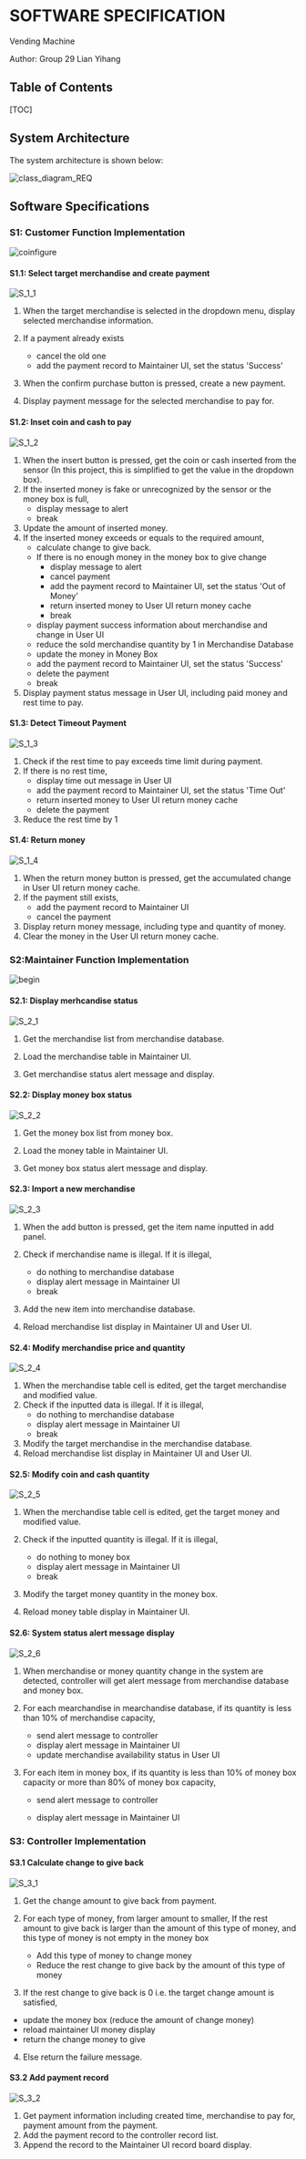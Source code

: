 # SOFTWARE SPECIFICATION

Vending Machine

Author: Group 29  Lian Yihang



## Table of Contents 

[TOC]

## System Architecture

The system architecture is shown below:

![class_diagram_REQ](class_diagram_DEV.jpg)



## Software Specifications

### S1: Customer Function Implementation

![coinfigure](coinfigure.png)

#### S1.1: Select target merchandise and create payment

![S_1_1](S_1_1.png)

1. When the target merchandise is selected in the dropdown menu, display selected merchandise information.

2. If a payment already exists

	- cancel the old one
	- add the payment record to Maintainer UI, set the status 'Success'

3. When the confirm purchase button is pressed, create a new payment.

4. Display payment message for the selected merchandise to pay for.

	

#### S1.2: Inset coin and cash to pay

![S_1_2](S_1_2.png)

1. When the insert button is pressed, get the coin or cash inserted from the sensor (In this project, this is simplified to get the value in the dropdown box).
2. If the inserted money is fake or unrecognized by the sensor or the money box is full,
	- display message to alert
	- break
3. Update the amount of inserted money.
4. If the inserted money exceeds or equals to the required amount,
	- calculate change to give back.
	- If  there is no enough money in the money box to give change
		- display message to alert 
		- cancel payment
		- add the payment record to Maintainer UI, set the status 'Out of Money'
		- return inserted money to User UI return money cache
		- break
	- display payment success information about merchandise and change  in User UI
	- reduce the sold merchandise quantity by 1 in Merchandise Database
	- update the money in Money Box
	- add the payment record to Maintainer UI, set the status 'Success'
	- delete the payment 
	- break
5. Display payment status message  in User UI, including paid money and rest time to pay.



#### S1.3: Detect Timeout Payment 

![S_1_3](S_1_3.png)

1. Check if the rest time to pay exceeds time limit during payment.
2. If there is no rest time,
	- display time out message in User UI
	- add the payment record to Maintainer UI, set the status 'Time Out'
	- return inserted money to User UI return money cache
	- delete the payment
3. Reduce the rest time by 1



#### S1.4: Return money

![S_1_4](S_1_4.png)

1. When the return money button is pressed, get the accumulated change in User UI return money cache.
2. If the payment still exists,
	- add the payment record to Maintainer UI
	- cancel the payment
3. Display return money message, including type and quantity of money.
4. Clear the money in the User UI return money cache.



### S2:Maintainer Function Implementation

![begin](begin.png)

#### S2.1: Display merhcandise status

![S_2_1](S_2_1.png)

1. Get the merchandise list from merchandise database.

2. Load the merchandise table in Maintainer UI.

3. Get merchandise status alert message and display.

	

#### S2.2: Display money box status

![S_2_2](S_2_2.png)

1. Get the money box list from money box.

2. Load the money table in Maintainer UI.

3. Get money box status alert message and display.

	

#### S2.3: Import a new merchandise

![S_2_3](S_2_3.png)

1. When the add button is pressed, get the item name inputted in add panel.

2. Check if merchandise name is illegal. If it is illegal,

	- do nothing to merchandise database
	- display alert message in Maintainer UI
	- break

3. Add the new item into merchandise database.

4. Reload merchandise list display in Maintainer UI and User UI.

	

#### S2.4: Modify merchandise price and quantity

![S_2_4](S_2_4.png)

1. When the merchandise table cell is edited, get the target merchandise and modified value.
2. Check if the inputted data is illegal. If it is illegal,
	- do nothing to merchandise database
	- display alert message in Maintainer UI
	- break
3. Modify the target merchandise in the merchandise database.
4. Reload merchandise list display in Maintainer UI and User UI.



#### S2.5: Modify coin and cash quantity

![S_2_5](S_2_5.png)

1. When the merchandise table cell is edited, get the target money and modified value.

2. Check if the inputted quantity is illegal. If it is illegal,

	- do nothing to money box
	- display alert message in Maintainer UI
	- break

3. Modify the target money quantity in the money box.

4. Reload money table display in Maintainer UI.

	

#### S2.6: System status alert message display

![S_2_6](S_2_6.png)

1. When merchandise or money quantity change in the system are detected, controller will get alert message from merchandise database and money box.

2. For each mearchandise in mearchandise database, if its quantity is less than 10% of merchandise capacity,

	- send alert message to controller
	- display alert message in Maintainer UI
	- update merchandise availability status in User UI

3.  For each item in money box, if its quantity is less than 10% of money box capacity or more than 80% of money box capacity,

	 - send alert message to controller

	 - display alert message in Maintainer UI

		

### S3: Controller Implementation

#### S3.1 Calculate change to give back

![S_3_1](S_3_1.png)

1. Get the change amount to give back from payment.

2. For each type of money, from larger amount to smaller, If the rest amount to give back is larger than the amount of this type of money, and this type of money is not empty in the money box

	- Add this type of money to change money
	- Reduce the rest change to give back by the amount of this type of money

3. If the rest change to give back is 0 i.e. the target change amount is satisfied, 

  - update the money box (reduce the amount of change money)
  - reload maintainer UI money display
  - return the change money to give

4. Else return the failure message.

	

#### S3.2 Add payment record

![S_3_2](S_3_2.png)

1. Get payment information including created time, merchandise to pay for, payment amount from the payment.
2. Add the payment record to the controller record list.
3. Append the record to the Maintainer UI record board display.

